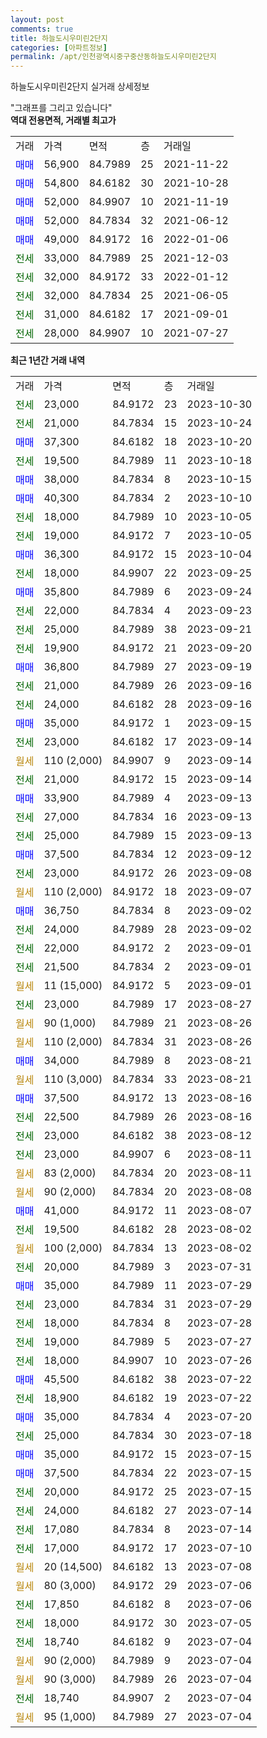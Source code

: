 ```yaml
---
layout: post
comments: true
title: 하늘도시우미린2단지
categories: [아파트정보]
permalink: /apt/인천광역시중구중산동하늘도시우미린2단지
---
```


하늘도시우미린2단지 실거래 상세정보

<script type="text/javascript">
  google.charts.load('current', {'packages':['line', 'corechart']});
  google.charts.setOnLoadCallback(drawChart);

  function drawChart() {
    var data = new google.visualization.DataTable();
    data.addColumn('date', '거래일');
    data.addColumn('number', "매매");
    data.addColumn('number', "전세");
    data.addColumn('number', "전매");

    data.addRows([[new Date(Date.parse("2023-10-30")), null, 23000, null], [new Date(Date.parse("2023-10-24")), null, 21000, null], [new Date(Date.parse("2023-10-20")), 37300, null, null], [new Date(Date.parse("2023-10-18")), null, 19500, null], [new Date(Date.parse("2023-10-15")), 38000, null, null], [new Date(Date.parse("2023-10-10")), 40300, null, null], [new Date(Date.parse("2023-10-05")), null, 18000, null], [new Date(Date.parse("2023-10-05")), null, 19000, null], [new Date(Date.parse("2023-10-04")), 36300, null, null], [new Date(Date.parse("2023-09-25")), null, 18000, null], [new Date(Date.parse("2023-09-24")), 35800, null, null], [new Date(Date.parse("2023-09-23")), null, 22000, null], [new Date(Date.parse("2023-09-21")), null, 25000, null], [new Date(Date.parse("2023-09-20")), null, 19900, null], [new Date(Date.parse("2023-09-19")), 36800, null, null], [new Date(Date.parse("2023-09-16")), null, 21000, null], [new Date(Date.parse("2023-09-16")), null, 24000, null], [new Date(Date.parse("2023-09-15")), 35000, null, null], [new Date(Date.parse("2023-09-14")), null, 23000, null], [new Date(Date.parse("2023-09-14")), null, null, null], [new Date(Date.parse("2023-09-14")), null, 21000, null], [new Date(Date.parse("2023-09-13")), 33900, null, null], [new Date(Date.parse("2023-09-13")), null, 27000, null], [new Date(Date.parse("2023-09-13")), null, 25000, null], [new Date(Date.parse("2023-09-12")), 37500, null, null], [new Date(Date.parse("2023-09-08")), null, 23000, null], [new Date(Date.parse("2023-09-07")), null, null, null], [new Date(Date.parse("2023-09-02")), 36750, null, null], [new Date(Date.parse("2023-09-02")), null, 24000, null], [new Date(Date.parse("2023-09-01")), null, 22000, null], [new Date(Date.parse("2023-09-01")), null, 21500, null], [new Date(Date.parse("2023-09-01")), null, null, null], [new Date(Date.parse("2023-08-27")), null, 23000, null], [new Date(Date.parse("2023-08-26")), null, null, null], [new Date(Date.parse("2023-08-26")), null, null, null], [new Date(Date.parse("2023-08-21")), 34000, null, null], [new Date(Date.parse("2023-08-21")), null, null, null], [new Date(Date.parse("2023-08-16")), 37500, null, null], [new Date(Date.parse("2023-08-16")), null, 22500, null], [new Date(Date.parse("2023-08-12")), null, 23000, null], [new Date(Date.parse("2023-08-11")), null, 23000, null], [new Date(Date.parse("2023-08-11")), null, null, null], [new Date(Date.parse("2023-08-08")), null, null, null], [new Date(Date.parse("2023-08-07")), 41000, null, null], [new Date(Date.parse("2023-08-02")), null, 19500, null], [new Date(Date.parse("2023-08-02")), null, null, null], [new Date(Date.parse("2023-07-31")), null, 20000, null], [new Date(Date.parse("2023-07-29")), 35000, null, null], [new Date(Date.parse("2023-07-29")), null, 23000, null], [new Date(Date.parse("2023-07-28")), null, 18000, null], [new Date(Date.parse("2023-07-27")), null, 19000, null], [new Date(Date.parse("2023-07-26")), null, 18000, null], [new Date(Date.parse("2023-07-22")), 45500, null, null], [new Date(Date.parse("2023-07-22")), null, 18900, null], [new Date(Date.parse("2023-07-20")), 35000, null, null], [new Date(Date.parse("2023-07-18")), null, 25000, null], [new Date(Date.parse("2023-07-15")), 35000, null, null], [new Date(Date.parse("2023-07-15")), 37500, null, null], [new Date(Date.parse("2023-07-15")), null, 20000, null], [new Date(Date.parse("2023-07-14")), null, 24000, null], [new Date(Date.parse("2023-07-14")), null, 17080, null], [new Date(Date.parse("2023-07-10")), null, 17000, null], [new Date(Date.parse("2023-07-08")), null, null, null], [new Date(Date.parse("2023-07-06")), null, null, null], [new Date(Date.parse("2023-07-06")), null, 17850, null], [new Date(Date.parse("2023-07-05")), null, 18000, null], [new Date(Date.parse("2023-07-04")), null, 18740, null], [new Date(Date.parse("2023-07-04")), null, null, null], [new Date(Date.parse("2023-07-04")), null, null, null], [new Date(Date.parse("2023-07-04")), null, 18740, null], [new Date(Date.parse("2023-07-04")), null, null, null]]);

    var options = {
      hAxis: {
        format: 'yyyy/MM/dd'
      },    
      lineWidth: 0,
      pointsVisible: true,    
      title: '최근 1년간 유형별 실거래가 분포',
      legend: { position: 'bottom' }
    };

    var formatter = new google.visualization.NumberFormat({pattern:'###,###'} );
    formatter.format(data, 1);
    formatter.format(data, 2);
    
    setTimeout(function() {
        var chart = new google.visualization.LineChart(document.getElementById('columnchart_material'));
        chart.draw(data, (options));
        document.getElementById('loading').style.display = 'none';
    }, 200);
  }
</script>


<div id="loading" style="z-index:20; display: block; margin-left: 0px">"그래프를 그리고 있습니다"</div>
<div id="columnchart_material" style="width: 95%; margin-left: 0px; display: block"></div>
<!-- contents start -->
<b>역대 전용면적, 거래별 최고가</b>
<table class="sortable">
    <tr>
      <td>거래</td>
      <td>가격</td>
      <td>면적</td>
      <td>층</td>
      <td>거래일</td>
    </tr>
        <tr>
          <td><a style="color: blue">매매</a></td>
          <td>56,900</td>
          <td>84.7989</td>
          <td>25</td>
          <td>2021-11-22</td>
        </tr>            <tr>
          <td><a style="color: blue">매매</a></td>
          <td>54,800</td>
          <td>84.6182</td>
          <td>30</td>
          <td>2021-10-28</td>
        </tr>            <tr>
          <td><a style="color: blue">매매</a></td>
          <td>52,000</td>
          <td>84.9907</td>
          <td>10</td>
          <td>2021-11-19</td>
        </tr>            <tr>
          <td><a style="color: blue">매매</a></td>
          <td>52,000</td>
          <td>84.7834</td>
          <td>32</td>
          <td>2021-06-12</td>
        </tr>            <tr>
          <td><a style="color: blue">매매</a></td>
          <td>49,000</td>
          <td>84.9172</td>
          <td>16</td>
          <td>2022-01-06</td>
        </tr>        
        <tr>
              <td><a style="color: darkgreen">전세</a></td>
              <td>33,000</td>
              <td>84.7989</td>
              <td>25</td>
              <td>2021-12-03</td>
            </tr>            <tr>
              <td><a style="color: darkgreen">전세</a></td>
              <td>32,000</td>
              <td>84.9172</td>
              <td>33</td>
              <td>2022-01-12</td>
            </tr>            <tr>
              <td><a style="color: darkgreen">전세</a></td>
              <td>32,000</td>
              <td>84.7834</td>
              <td>25</td>
              <td>2021-06-05</td>
            </tr>            <tr>
              <td><a style="color: darkgreen">전세</a></td>
              <td>31,000</td>
              <td>84.6182</td>
              <td>17</td>
              <td>2021-09-01</td>
            </tr>            <tr>
              <td><a style="color: darkgreen">전세</a></td>
              <td>28,000</td>
              <td>84.9907</td>
              <td>10</td>
              <td>2021-07-27</td>
            </tr>        
    
</table>

<b>최근 1년간 거래 내역</b>

<table class="sortable">
    <tr>
      <td>거래</td>
      <td>가격</td>
      <td>면적</td>
      <td>층</td>
      <td>거래일</td>
    </tr>
    <tr>
      <td><a style="color: darkgreen">전세</a></td>
      <td>23,000</td>
      <td>84.9172</td>
      <td>23</td>
      <td>2023-10-30</td>
    </tr>          <tr>
      <td><a style="color: darkgreen">전세</a></td>
      <td>21,000</td>
      <td>84.7834</td>
      <td>15</td>
      <td>2023-10-24</td>
    </tr>          <tr>
      <td><a style="color: blue">매매</a></td>
      <td>37,300</td>
      <td>84.6182</td>
      <td>18</td>
      <td>2023-10-20</td>
    </tr>          <tr>
      <td><a style="color: darkgreen">전세</a></td>
      <td>19,500</td>
      <td>84.7989</td>
      <td>11</td>
      <td>2023-10-18</td>
    </tr>          <tr>
      <td><a style="color: blue">매매</a></td>
      <td>38,000</td>
      <td>84.7834</td>
      <td>8</td>
      <td>2023-10-15</td>
    </tr>          <tr>
      <td><a style="color: blue">매매</a></td>
      <td>40,300</td>
      <td>84.7834</td>
      <td>2</td>
      <td>2023-10-10</td>
    </tr>          <tr>
      <td><a style="color: darkgreen">전세</a></td>
      <td>18,000</td>
      <td>84.7989</td>
      <td>10</td>
      <td>2023-10-05</td>
    </tr>          <tr>
      <td><a style="color: darkgreen">전세</a></td>
      <td>19,000</td>
      <td>84.9172</td>
      <td>7</td>
      <td>2023-10-05</td>
    </tr>          <tr>
      <td><a style="color: blue">매매</a></td>
      <td>36,300</td>
      <td>84.9172</td>
      <td>15</td>
      <td>2023-10-04</td>
    </tr>          <tr>
      <td><a style="color: darkgreen">전세</a></td>
      <td>18,000</td>
      <td>84.9907</td>
      <td>22</td>
      <td>2023-09-25</td>
    </tr>          <tr>
      <td><a style="color: blue">매매</a></td>
      <td>35,800</td>
      <td>84.7989</td>
      <td>6</td>
      <td>2023-09-24</td>
    </tr>          <tr>
      <td><a style="color: darkgreen">전세</a></td>
      <td>22,000</td>
      <td>84.7834</td>
      <td>4</td>
      <td>2023-09-23</td>
    </tr>          <tr>
      <td><a style="color: darkgreen">전세</a></td>
      <td>25,000</td>
      <td>84.7989</td>
      <td>38</td>
      <td>2023-09-21</td>
    </tr>          <tr>
      <td><a style="color: darkgreen">전세</a></td>
      <td>19,900</td>
      <td>84.9172</td>
      <td>21</td>
      <td>2023-09-20</td>
    </tr>          <tr>
      <td><a style="color: blue">매매</a></td>
      <td>36,800</td>
      <td>84.7989</td>
      <td>27</td>
      <td>2023-09-19</td>
    </tr>          <tr>
      <td><a style="color: darkgreen">전세</a></td>
      <td>21,000</td>
      <td>84.7989</td>
      <td>26</td>
      <td>2023-09-16</td>
    </tr>          <tr>
      <td><a style="color: darkgreen">전세</a></td>
      <td>24,000</td>
      <td>84.6182</td>
      <td>28</td>
      <td>2023-09-16</td>
    </tr>          <tr>
      <td><a style="color: blue">매매</a></td>
      <td>35,000</td>
      <td>84.9172</td>
      <td>1</td>
      <td>2023-09-15</td>
    </tr>          <tr>
      <td><a style="color: darkgreen">전세</a></td>
      <td>23,000</td>
      <td>84.6182</td>
      <td>17</td>
      <td>2023-09-14</td>
    </tr>          <tr>
      <td><a style="color: darkgoldenrod">월세</a></td>
      <td>110 (2,000)</td>
      <td>84.9907</td>
      <td>9</td>
      <td>2023-09-14</td>
    </tr>          <tr>
      <td><a style="color: darkgreen">전세</a></td>
      <td>21,000</td>
      <td>84.9172</td>
      <td>15</td>
      <td>2023-09-14</td>
    </tr>          <tr>
      <td><a style="color: blue">매매</a></td>
      <td>33,900</td>
      <td>84.7989</td>
      <td>4</td>
      <td>2023-09-13</td>
    </tr>          <tr>
      <td><a style="color: darkgreen">전세</a></td>
      <td>27,000</td>
      <td>84.7834</td>
      <td>16</td>
      <td>2023-09-13</td>
    </tr>          <tr>
      <td><a style="color: darkgreen">전세</a></td>
      <td>25,000</td>
      <td>84.7989</td>
      <td>15</td>
      <td>2023-09-13</td>
    </tr>          <tr>
      <td><a style="color: blue">매매</a></td>
      <td>37,500</td>
      <td>84.7834</td>
      <td>12</td>
      <td>2023-09-12</td>
    </tr>          <tr>
      <td><a style="color: darkgreen">전세</a></td>
      <td>23,000</td>
      <td>84.9172</td>
      <td>26</td>
      <td>2023-09-08</td>
    </tr>          <tr>
      <td><a style="color: darkgoldenrod">월세</a></td>
      <td>110 (2,000)</td>
      <td>84.9172</td>
      <td>18</td>
      <td>2023-09-07</td>
    </tr>          <tr>
      <td><a style="color: blue">매매</a></td>
      <td>36,750</td>
      <td>84.7834</td>
      <td>8</td>
      <td>2023-09-02</td>
    </tr>          <tr>
      <td><a style="color: darkgreen">전세</a></td>
      <td>24,000</td>
      <td>84.7989</td>
      <td>28</td>
      <td>2023-09-02</td>
    </tr>          <tr>
      <td><a style="color: darkgreen">전세</a></td>
      <td>22,000</td>
      <td>84.9172</td>
      <td>2</td>
      <td>2023-09-01</td>
    </tr>          <tr>
      <td><a style="color: darkgreen">전세</a></td>
      <td>21,500</td>
      <td>84.7834</td>
      <td>2</td>
      <td>2023-09-01</td>
    </tr>          <tr>
      <td><a style="color: darkgoldenrod">월세</a></td>
      <td>11 (15,000)</td>
      <td>84.9172</td>
      <td>5</td>
      <td>2023-09-01</td>
    </tr>          <tr>
      <td><a style="color: darkgreen">전세</a></td>
      <td>23,000</td>
      <td>84.7989</td>
      <td>17</td>
      <td>2023-08-27</td>
    </tr>          <tr>
      <td><a style="color: darkgoldenrod">월세</a></td>
      <td>90 (1,000)</td>
      <td>84.7989</td>
      <td>21</td>
      <td>2023-08-26</td>
    </tr>          <tr>
      <td><a style="color: darkgoldenrod">월세</a></td>
      <td>110 (2,000)</td>
      <td>84.7834</td>
      <td>31</td>
      <td>2023-08-26</td>
    </tr>          <tr>
      <td><a style="color: blue">매매</a></td>
      <td>34,000</td>
      <td>84.7989</td>
      <td>8</td>
      <td>2023-08-21</td>
    </tr>          <tr>
      <td><a style="color: darkgoldenrod">월세</a></td>
      <td>110 (3,000)</td>
      <td>84.7834</td>
      <td>33</td>
      <td>2023-08-21</td>
    </tr>          <tr>
      <td><a style="color: blue">매매</a></td>
      <td>37,500</td>
      <td>84.9172</td>
      <td>13</td>
      <td>2023-08-16</td>
    </tr>          <tr>
      <td><a style="color: darkgreen">전세</a></td>
      <td>22,500</td>
      <td>84.7989</td>
      <td>26</td>
      <td>2023-08-16</td>
    </tr>          <tr>
      <td><a style="color: darkgreen">전세</a></td>
      <td>23,000</td>
      <td>84.6182</td>
      <td>38</td>
      <td>2023-08-12</td>
    </tr>          <tr>
      <td><a style="color: darkgreen">전세</a></td>
      <td>23,000</td>
      <td>84.9907</td>
      <td>6</td>
      <td>2023-08-11</td>
    </tr>          <tr>
      <td><a style="color: darkgoldenrod">월세</a></td>
      <td>83 (2,000)</td>
      <td>84.7834</td>
      <td>20</td>
      <td>2023-08-11</td>
    </tr>          <tr>
      <td><a style="color: darkgoldenrod">월세</a></td>
      <td>90 (2,000)</td>
      <td>84.7834</td>
      <td>20</td>
      <td>2023-08-08</td>
    </tr>          <tr>
      <td><a style="color: blue">매매</a></td>
      <td>41,000</td>
      <td>84.9172</td>
      <td>11</td>
      <td>2023-08-07</td>
    </tr>          <tr>
      <td><a style="color: darkgreen">전세</a></td>
      <td>19,500</td>
      <td>84.6182</td>
      <td>28</td>
      <td>2023-08-02</td>
    </tr>          <tr>
      <td><a style="color: darkgoldenrod">월세</a></td>
      <td>100 (2,000)</td>
      <td>84.7834</td>
      <td>13</td>
      <td>2023-08-02</td>
    </tr>          <tr>
      <td><a style="color: darkgreen">전세</a></td>
      <td>20,000</td>
      <td>84.7989</td>
      <td>3</td>
      <td>2023-07-31</td>
    </tr>          <tr>
      <td><a style="color: blue">매매</a></td>
      <td>35,000</td>
      <td>84.7989</td>
      <td>11</td>
      <td>2023-07-29</td>
    </tr>          <tr>
      <td><a style="color: darkgreen">전세</a></td>
      <td>23,000</td>
      <td>84.7834</td>
      <td>31</td>
      <td>2023-07-29</td>
    </tr>          <tr>
      <td><a style="color: darkgreen">전세</a></td>
      <td>18,000</td>
      <td>84.7834</td>
      <td>8</td>
      <td>2023-07-28</td>
    </tr>          <tr>
      <td><a style="color: darkgreen">전세</a></td>
      <td>19,000</td>
      <td>84.7989</td>
      <td>5</td>
      <td>2023-07-27</td>
    </tr>          <tr>
      <td><a style="color: darkgreen">전세</a></td>
      <td>18,000</td>
      <td>84.9907</td>
      <td>10</td>
      <td>2023-07-26</td>
    </tr>          <tr>
      <td><a style="color: blue">매매</a></td>
      <td>45,500</td>
      <td>84.6182</td>
      <td>38</td>
      <td>2023-07-22</td>
    </tr>          <tr>
      <td><a style="color: darkgreen">전세</a></td>
      <td>18,900</td>
      <td>84.6182</td>
      <td>19</td>
      <td>2023-07-22</td>
    </tr>          <tr>
      <td><a style="color: blue">매매</a></td>
      <td>35,000</td>
      <td>84.7834</td>
      <td>4</td>
      <td>2023-07-20</td>
    </tr>          <tr>
      <td><a style="color: darkgreen">전세</a></td>
      <td>25,000</td>
      <td>84.7834</td>
      <td>30</td>
      <td>2023-07-18</td>
    </tr>          <tr>
      <td><a style="color: blue">매매</a></td>
      <td>35,000</td>
      <td>84.9172</td>
      <td>15</td>
      <td>2023-07-15</td>
    </tr>          <tr>
      <td><a style="color: blue">매매</a></td>
      <td>37,500</td>
      <td>84.7834</td>
      <td>22</td>
      <td>2023-07-15</td>
    </tr>          <tr>
      <td><a style="color: darkgreen">전세</a></td>
      <td>20,000</td>
      <td>84.9172</td>
      <td>25</td>
      <td>2023-07-15</td>
    </tr>          <tr>
      <td><a style="color: darkgreen">전세</a></td>
      <td>24,000</td>
      <td>84.6182</td>
      <td>27</td>
      <td>2023-07-14</td>
    </tr>          <tr>
      <td><a style="color: darkgreen">전세</a></td>
      <td>17,080</td>
      <td>84.7834</td>
      <td>8</td>
      <td>2023-07-14</td>
    </tr>          <tr>
      <td><a style="color: darkgreen">전세</a></td>
      <td>17,000</td>
      <td>84.9172</td>
      <td>17</td>
      <td>2023-07-10</td>
    </tr>          <tr>
      <td><a style="color: darkgoldenrod">월세</a></td>
      <td>20 (14,500)</td>
      <td>84.6182</td>
      <td>13</td>
      <td>2023-07-08</td>
    </tr>          <tr>
      <td><a style="color: darkgoldenrod">월세</a></td>
      <td>80 (3,000)</td>
      <td>84.9172</td>
      <td>29</td>
      <td>2023-07-06</td>
    </tr>          <tr>
      <td><a style="color: darkgreen">전세</a></td>
      <td>17,850</td>
      <td>84.6182</td>
      <td>8</td>
      <td>2023-07-06</td>
    </tr>          <tr>
      <td><a style="color: darkgreen">전세</a></td>
      <td>18,000</td>
      <td>84.9172</td>
      <td>30</td>
      <td>2023-07-05</td>
    </tr>          <tr>
      <td><a style="color: darkgreen">전세</a></td>
      <td>18,740</td>
      <td>84.6182</td>
      <td>9</td>
      <td>2023-07-04</td>
    </tr>          <tr>
      <td><a style="color: darkgoldenrod">월세</a></td>
      <td>90 (2,000)</td>
      <td>84.7989</td>
      <td>9</td>
      <td>2023-07-04</td>
    </tr>          <tr>
      <td><a style="color: darkgoldenrod">월세</a></td>
      <td>90 (3,000)</td>
      <td>84.7989</td>
      <td>26</td>
      <td>2023-07-04</td>
    </tr>          <tr>
      <td><a style="color: darkgreen">전세</a></td>
      <td>18,740</td>
      <td>84.9907</td>
      <td>2</td>
      <td>2023-07-04</td>
    </tr>          <tr>
      <td><a style="color: darkgoldenrod">월세</a></td>
      <td>95 (1,000)</td>
      <td>84.7989</td>
      <td>27</td>
      <td>2023-07-04</td>
    </tr>      </table>
<!-- contents end -->    

